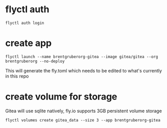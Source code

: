 
# flyctl auth

```
flyctl auth login
```

# create app

```
flyctl launch --name brentgruberorg-gitea --image gitea/gitea --org brentgruberorg --no-deploy
```

This will generate the fly.toml which needs to be edited to what's currently in this repo

# create volume for storage

Gitea will use sqlite natively, fly.io supports 3GB persistent volume storage

```
flyctl volumes create gitea_data --size 3 --app brentgruberorg-gitea
```